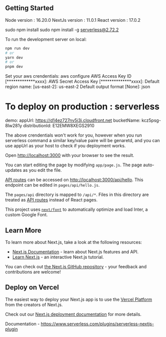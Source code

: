 ## Getting Started

Node version : 16.20.0
NextJs version : 11.0.1
React version : 17.0.2

sudo npm install
sudo npm install -g serverless@2.72.2

To run the development server on local:

```bash
npm run dev
# or
yarn dev
# or
pnpm dev
```

Set your aws crendentials:
aws configure 
AWS Access Key ID [*************xxxx]: <Your AWS Access Key ID> 
AWS Secret Access Key [**************xxxx]: 
<Your AWS Secret Access Key> 
Default region name: [us-east-2]: us-east-2 
Default output format [None]: json



# To deploy on production : serverless
demo: 
    appUrl:         https://d14ez727nv5i3j.cloudfront.net
    bucketName:     kcz5psg-8lw281y
    distributionId: E12EMW8XEGS2910

The above crendentials won't work for you, however when you run serverless command a similar key/value paire will be genaretd, and you can use appUrl as your host to check if you deployment works.


Open [http://localhost:3000](http://localhost:3000) with your browser to see the result.

You can start editing the page by modifying `app/page.js`. The page auto-updates as you edit the file.

[API routes](https://nextjs.org/docs/api-routes/introduction) can be accessed on [http://localhost:3000/api/hello](http://localhost:3000/api/hello). This endpoint can be edited in `pages/api/hello.js`.

The `pages/api` directory is mapped to `/api/*`. Files in this directory are treated as [API routes](https://nextjs.org/docs/api-routes/introduction) instead of React pages.

This project uses [`next/font`](https://nextjs.org/docs/basic-features/font-optimization) to automatically optimize and load Inter, a custom Google Font.

## Learn More

To learn more about Next.js, take a look at the following resources:

- [Next.js Documentation](https://nextjs.org/docs) - learn about Next.js features and API.
- [Learn Next.js](https://nextjs.org/learn) - an interactive Next.js tutorial.

You can check out [the Next.js GitHub repository](https://github.com/vercel/next.js/) - your feedback and contributions are welcome!

## Deploy on Vercel

The easiest way to deploy your Next.js app is to use the [Vercel Platform](https://vercel.com/new?utm_medium=default-template&filter=next.js&utm_source=create-next-app&utm_campaign=create-next-app-readme) from the creators of Next.js.

Check out our [Next.js deployment documentation](https://nextjs.org/docs/deployment) for more details.



Documentation - https://www.serverless.com/plugins/serverless-nextjs-plugin